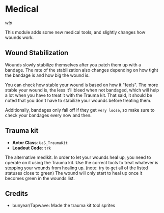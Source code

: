 # Medical

*wip*

This module adds some new medical tools, and slightly changes how wounds work.

## Wound Stabilization

Wounds slowly stabilize themselves after you patch them up with a bandage.
The rate of the stabilization also changes depending on how tight the bandage is and how big the wound is.

You can check how stable your wound is based on how it "feels".
The more stable your wound is, the less it'll bleed when not bandaged, which will help a lot when you have to treat it with the Trauma kit.
That said, it should be noted that you don't have to stabilize your wounds before treating them.

Additionally, bandages only fall off if they get `very loose`, so make sure to check your bandages every now and then.

## Trauma kit

* **Actor Class**: `UaS_TraumaKit`
* **Loadout Code**: `trk`

The alternative medikit. In order to let your wounds heal up, you need to operate on it using the Trauma kit.
Use the correct tools to treat whatever is stopping your wounds from healing up. (note: try to get all of the listed statuses close to green)
The wound will only start to heal up once it becomes green in the wounds list.

## Credits
 - bunyear/Tapwave: Made the trauma kit tool sprites
